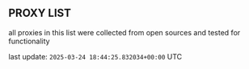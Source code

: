 ## PROXY LIST

all proxies in this list were collected from open sources and tested for functionality

last update: `2025-03-24 18:44:25.832034+00:00` UTC